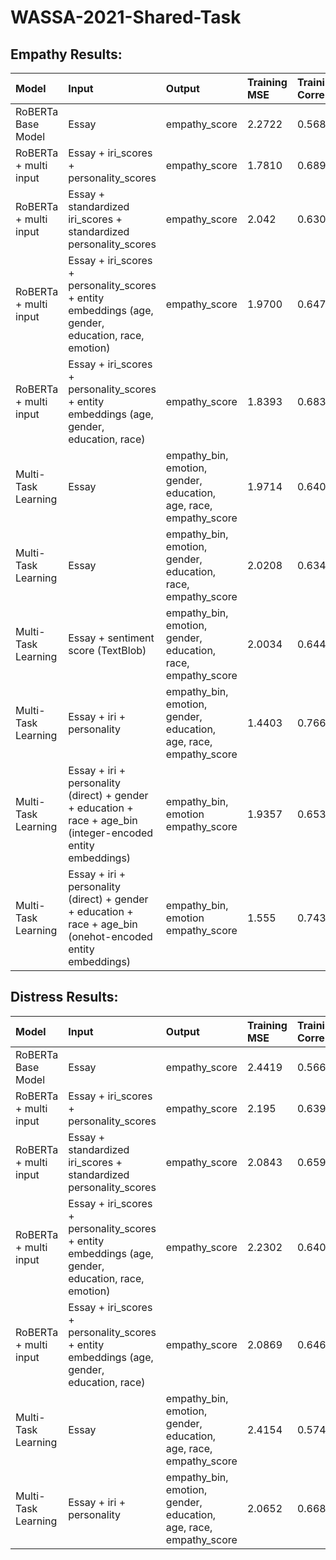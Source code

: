 # WASSA-2021-Shared-Task

## Empathy Results:

|Model|Input|Output|Training MSE|Training Correlation|Validation MSE|Validation Correlation|
|:-------|:--------|:--------|:-------|:--------|:--------|:--------|
|RoBERTa Base Model|Essay|empathy_score|2.2722|0.5688|2.6709|0.4754|
|RoBERTa + multi input|Essay + iri_scores + personality_scores|empathy_score|1.7810|0.6896|2.5915|0.5042|
|RoBERTa + multi input|Essay + standardized iri_scores + standardized personality_scores|empathy_score|2.042|0.6302|2.6173|0.4941|
|RoBERTa + multi input|Essay + iri_scores + personality_scores + entity embeddings (age, gender, education, race, emotion)|empathy_score|1.9700|0.6474|2.59929|0.5059|
|RoBERTa + multi input|Essay + iri_scores + personality_scores + entity embeddings (age, gender, education, race)|empathy_score|1.8393|0.6838|2.5361|0.5151|
|Multi-Task Learning|Essay|empathy_bin, emotion, gender, education, age, race, empathy_score|1.9714|0.6403|2.6818|0.4772|
|Multi-Task Learning|Essay|empathy_bin, emotion, gender, education, race, empathy_score|2.0208|0.6345|2.6589|0.4873|
|Multi-Task Learning|Essay + sentiment score (TextBlob)|empathy_bin, emotion, gender, education, race, empathy_score|2.0034|0.6442|2.6409|0.4868|
|Multi-Task Learning|Essay + iri + personality|empathy_bin, emotion, gender, education, age, race, empathy_score|1.4403|0.7666|2.5251|0.5281|
|Multi-Task Learning|Essay + iri + personality (direct) + gender + education + race + age_bin (integer-encoded entity embeddings)|empathy_bin, emotion empathy_score|1.9357|0.6533|2.4381|0.5414|
|Multi-Task Learning|Essay + iri + personality (direct) + gender + education + race + age_bin (onehot-encoded entity embeddings)|empathy_bin, emotion empathy_score|1.555|0.7436|2.2919|0.5798|


## Distress Results:

|Model|Input|Output|Training MSE|Training Correlation|Validation MSE|Validation Correlation|
|:-------|:--------|:-------|:--------|:--------|:--------|:--------|
|RoBERTa Base Model|Essay|empathy_score| 2.4419|0.5669|3.1516|0.4130|
|RoBERTa + multi input|Essay + iri_scores + personality_scores|empathy_score|2.195|0.6399|2.8154|0.4992|
|RoBERTa + multi input|Essay + standardized iri_scores + standardized personality_scores|empathy_score|2.0843|0.6599|2.5623|0.558|
|RoBERTa + multi input|Essay + iri_scores + personality_scores + entity embeddings (age, gender, education, race, emotion)|empathy_score|2.2302|0.6409|2.8275|0.4964|
|RoBERTa + multi input|Essay + iri_scores + personality_scores + entity embeddings (age, gender, education, race)|empathy_score|2.0869|0.6463|2.6317|0.5615|
|Multi-Task Learning|Essay|empathy_bin, emotion, gender, education, age, race, empathy_score|2.4154|0.5747|3.1720|0.4130|
|Multi-Task Learning|Essay + iri + personality|empathy_bin, emotion, gender, education, age, race, empathy_score|2.0652|0.6687|2.8644|0.5007|

